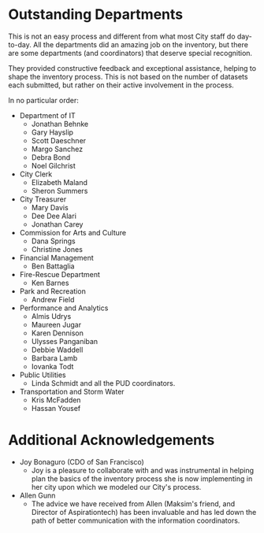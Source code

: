 # Outstanding Departments
This is not an easy process and different from what most City staff do day-to-day.  All the departments did an amazing job on the inventory, but there are some departments (and coordinators) that deserve special recognition.  

They provided constructive feedback and exceptional assistance, helping to shape the inventory process.  This is not based on the number of datasets each submitted, but rather on their active involvement in the process.

In no particular order:

* Department of IT
    - Jonathan Behnke
    - Gary Hayslip
    - Scott Daeschner
    - Margo Sanchez
    - Debra Bond
    - Noel Gilchrist
* City Clerk
    - Elizabeth Maland
    - Sheron Summers
* City Treasurer
    - Mary Davis
    - Dee Dee Alari
    - Jonathan Carey
* Commission for Arts and Culture
    - Dana Springs
    - Christine Jones
* Financial Management
    - Ben Battaglia
* Fire-Rescue Department
    - Ken Barnes
* Park and Recreation
    - Andrew Field
* Performance and Analytics
    - Almis Udrys
    - Maureen Jugar
    - Karen Dennison
    - Ulysses Panganiban
    - Debbie Waddell
    - Barbara Lamb
    - Iovanka Todt
* Public Utilities
    - Linda Schmidt and all the PUD coordinators.
* Transportation and Storm Water
    - Kris McFadden
    - Hassan Yousef

# Additional Acknowledgements
* Joy Bonaguro (CDO of San Francisco)
    - Joy is a pleasure to collaborate with and was instrumental in helping plan the basics of the inventory process she is now implementing in her city upon which we modeled our City's process. 
* Allen Gunn 
    - The advice we have received from Allen (Maksim's friend, and Director of Aspirationtech) has been invaluable and has led down the path of better communication with the information coordinators.


